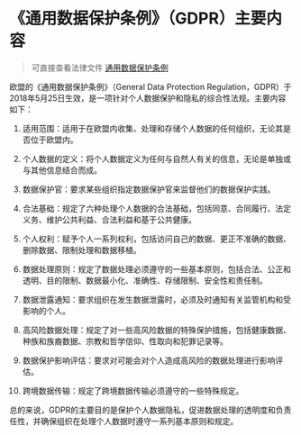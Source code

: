 # 《通用数据保护条例》（GDPR）主要内容
> 可直接查看法律文件 [通用数据保护条例](https://eur-lex.europa.eu/legal-content/EN/TXT/?uri=CELEX%3A32016R0679)

欧盟的《通用数据保护条例》（General Data Protection Regulation，GDPR）于2018年5月25日生效，是一项针对个人数据保护和隐私的综合性法规。主要内容如下：

1. 适用范围：适用于在欧盟内收集、处理和存储个人数据的任何组织，无论其是否位于欧盟内。

2. 个人数据的定义：将个人数据定义为任何与自然人有关的信息，无论是单独或与其他信息结合而成。

3. 数据保护官：要求某些组织指定数据保护官来监督他们的数据保护实践。

4. 合法基础：规定了六种处理个人数据的合法基础，包括同意、合同履行、法定义务、维护公共利益、合法利益和基于公共健康。

5. 个人权利：赋予个人一系列权利，包括访问自己的数据、更正不准确的数据、删除数据、限制处理和数据移植。

6. 数据处理原则：规定了数据处理必须遵守的一些基本原则，包括合法、公正和透明、目的限制、数据最小化、准确性、存储限制、安全性和责任制。

7. 数据泄露通知：要求组织在发生数据泄露时，必须及时通知有关监管机构和受影响的个人。

8. 高风险数据处理：规定了对一些高风险数据的特殊保护措施，包括健康数据、种族和族裔数据、宗教和哲学信仰、性取向和犯罪记录等。

9. 数据保护影响评估：要求对可能会对个人造成高风险的数据处理进行影响评估。

10. 跨境数据传输：规定了跨境数据传输必须遵守的一些特殊规定。

总的来说，GDPR的主要目的是保护个人数据隐私，促进数据处理的透明度和负责任性，并确保组织在处理个人数据时遵守一系列基本原则和规定。
